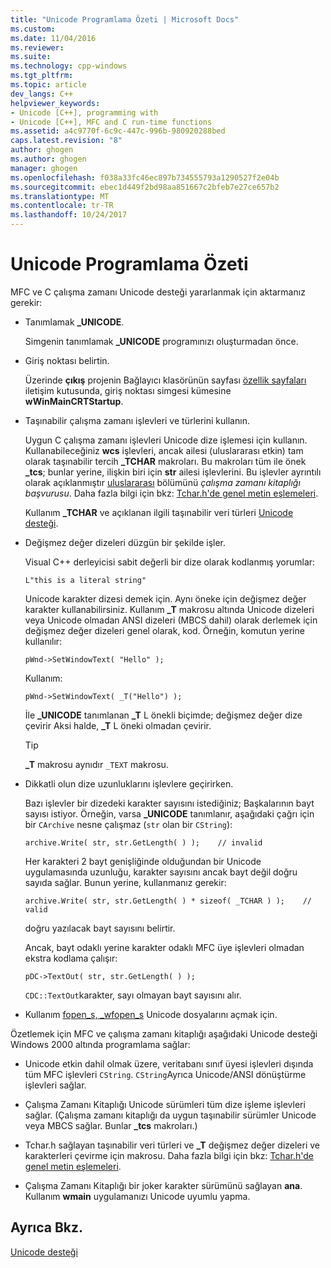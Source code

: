 ```yaml
---
title: "Unicode Programlama Özeti | Microsoft Docs"
ms.custom: 
ms.date: 11/04/2016
ms.reviewer: 
ms.suite: 
ms.technology: cpp-windows
ms.tgt_pltfrm: 
ms.topic: article
dev_langs: C++
helpviewer_keywords:
- Unicode [C++], programming with
- Unicode [C++], MFC and C run-time functions
ms.assetid: a4c9770f-6c9c-447c-996b-980920288bed
caps.latest.revision: "8"
author: ghogen
ms.author: ghogen
manager: ghogen
ms.openlocfilehash: f038a33fc46ec897b734555793a1290527f2e04b
ms.sourcegitcommit: ebec1d449f2bd98aa851667c2bfeb7e27ce657b2
ms.translationtype: MT
ms.contentlocale: tr-TR
ms.lasthandoff: 10/24/2017
---
```

# <a name="unicode-programming-summary"></a>Unicode Programlama Özeti
MFC ve C çalışma zamanı Unicode desteği yararlanmak için aktarmanız gerekir:  
  
-   Tanımlamak **_UNICODE**.  
  
     Simgenin tanımlamak **_UNICODE** programınızı oluşturmadan önce.  
  
-   Giriş noktası belirtin.  
  
     Üzerinde **çıkış** projenin Bağlayıcı klasörünün sayfası [özellik sayfaları](../ide/property-pages-visual-cpp.md) iletişim kutusunda, giriş noktası simgesi kümesine **wWinMainCRTStartup**.  
  
-   Taşınabilir çalışma zamanı işlevleri ve türlerini kullanın.  
  
     Uygun C çalışma zamanı işlevleri Unicode dize işlemesi için kullanın. Kullanabileceğiniz **wcs** işlevleri, ancak ailesi (uluslararası etkin) tam olarak taşınabilir tercih **_TCHAR** makroları. Bu makroları tüm ile önek **_tcs**; bunlar yerine, ilişkin biri için **str** ailesi işlevlerini. Bu işlevler ayrıntılı olarak açıklanmıştır [uluslararası](../c-runtime-library/internationalization.md) bölümünü *çalışma zamanı kitaplığı başvurusu*. Daha fazla bilgi için bkz: [Tchar.h'de genel metin eşlemeleri](../text/generic-text-mappings-in-tchar-h.md).  
  
     Kullanım **_TCHAR** ve açıklanan ilgili taşınabilir veri türleri [Unicode desteği](../text/support-for-unicode.md).  
  
-   Değişmez değer dizeleri düzgün bir şekilde işler.  
  
     Visual C++ derleyicisi sabit değerli bir dize olarak kodlanmış yorumlar:  
  
    ```  
    L"this is a literal string"  
    ```  
  
     Unicode karakter dizesi demek için. Aynı öneke için değişmez değer karakter kullanabilirsiniz. Kullanım **_T** makrosu altında Unicode dizeleri veya Unicode olmadan ANSI dizeleri (MBCS dahil) olarak derlemek için değişmez değer dizeleri genel olarak, kod. Örneğin, komutun yerine kullanılır:  
  
    ```  
    pWnd->SetWindowText( "Hello" );  
    ```  
  
     Kullanım:  
  
    ```  
    pWnd->SetWindowText( _T("Hello") );  
    ```  
  
     İle **_UNICODE** tanımlanan **_T** L önekli biçimde; değişmez değer dize çevirir Aksi halde, **_T** L öneki olmadan çevirir.  
  
    > [!TIP]
    >  **_T** makrosu aynıdır `_TEXT` makrosu.  
  
-   Dikkatli olun dize uzunluklarını işlevlere geçirirken.  
  
     Bazı işlevler bir dizedeki karakter sayısını istediğiniz; Başkalarının bayt sayısı istiyor. Örneğin, varsa **_UNICODE** tanımlanır, aşağıdaki çağrı için bir `CArchive` nesne çalışmaz (`str` olan bir `CString`):  
  
    ```  
    archive.Write( str, str.GetLength( ) );    // invalid  
    ```  
  
     Her karakteri 2 bayt genişliğinde olduğundan bir Unicode uygulamasında uzunluğu, karakter sayısını ancak bayt değil doğru sayıda sağlar. Bunun yerine, kullanmanız gerekir:  
  
    ```  
    archive.Write( str, str.GetLength( ) * sizeof( _TCHAR ) );    // valid  
    ```  
  
     doğru yazılacak bayt sayısını belirtir.  
  
     Ancak, bayt odaklı yerine karakter odaklı MFC üye işlevleri olmadan ekstra kodlama çalışır:  
  
    ```  
    pDC->TextOut( str, str.GetLength( ) );  
    ```  
  
     `CDC::TextOut`karakter, sayı olmayan bayt sayısını alır.  
  
-   Kullanım [fopen_s, _wfopen_s](../c-runtime-library/reference/fopen-s-wfopen-s.md) Unicode dosyalarını açmak için.  
  
 Özetlemek için MFC ve çalışma zamanı kitaplığı aşağıdaki Unicode desteği Windows 2000 altında programlama sağlar:  
  
-   Unicode etkin dahil olmak üzere, veritabanı sınıf üyesi işlevleri dışında tüm MFC işlevleri `CString`. `CString`Ayrıca Unicode/ANSI dönüştürme işlevleri sağlar.  
  
-   Çalışma Zamanı Kitaplığı Unicode sürümleri tüm dize işleme işlevleri sağlar. (Çalışma zamanı kitaplığı da uygun taşınabilir sürümler Unicode veya MBCS sağlar. Bunlar **_tcs** makroları.)  
  
-   Tchar.h sağlayan taşınabilir veri türleri ve **_T** değişmez değer dizeleri ve karakterleri çevirme için makrosu. Daha fazla bilgi için bkz: [Tchar.h'de genel metin eşlemeleri](../text/generic-text-mappings-in-tchar-h.md).  
  
-   Çalışma Zamanı Kitaplığı bir joker karakter sürümünü sağlayan **ana**. Kullanım **wmain** uygulamanızı Unicode uyumlu yapma.  
  
## <a name="see-also"></a>Ayrıca Bkz.  
 [Unicode desteği](../text/support-for-unicode.md)